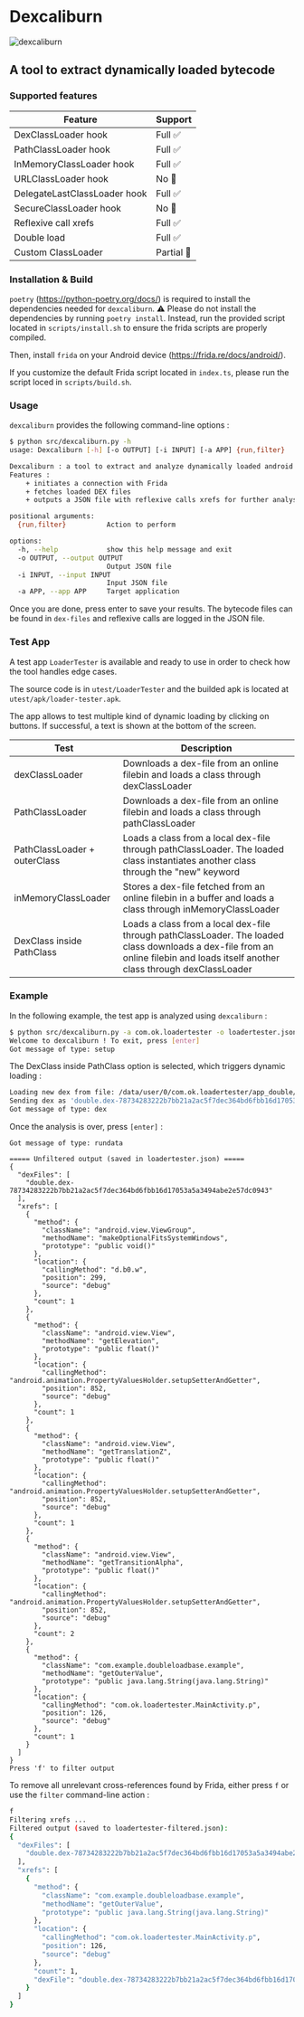 # Dexcaliburn

![dexcaliburn](assets/imgs/dexcaliburn.jpg)

## A tool to extract dynamically loaded bytecode

### Supported features

| Feature | Support |
|---------|---------|
| DexClassLoader hook | Full :white_check_mark: |
| PathClassLoader hook | Full :white_check_mark: |
| InMemoryClassLoader hook | Full :white_check_mark: |
| URLClassLoader hook | No :no_entry_sign: |
| DelegateLastClassLoader hook | Full :white_check_mark: |
| SecureClassLoader hook | No :no_entry_sign: |
| Reflexive call xrefs | Full :white_check_mark: |
| Double load | Full :white_check_mark: |
| Custom ClassLoader | Partial :large_orange_diamond: |


### Installation & Build

`poetry` (https://python-poetry.org/docs/) is required to install the dependencies needed for `dexcaliburn`. :warning: Please do not install the dependencies by running `poetry install`. Instead, run the provided script located in `scripts/install.sh` to ensure the frida scripts are properly compiled.

Then, install `frida` on your Android device (https://frida.re/docs/android/).

If you customize the default Frida script located in `index.ts`, please run the script loced in `scripts/build.sh`.

### Usage

`dexcaliburn` provides the following command-line options :
```bash
$ python src/dexcaliburn.py -h
usage: Dexcaliburn [-h] [-o OUTPUT] [-i INPUT] [-a APP] {run,filter}

Dexcaliburn : a tool to extract and analyze dynamically loaded android bytecode.
Features :
    + initiates a connection with Frida
    + fetches loaded DEX files
    + outputs a JSON file with reflexive calls xrefs for further analysis

positional arguments:
  {run,filter}          Action to perform

options:
  -h, --help            show this help message and exit
  -o OUTPUT, --output OUTPUT
                        Output JSON file
  -i INPUT, --input INPUT
                        Input JSON file
  -a APP, --app APP     Target application
```

Once you are done, press enter to save your results. The bytecode files can be found in `dex-files` and reflexive calls are logged in the JSON file.

### Test App

A test app `LoaderTester` is available and ready to use in order to check how the tool handles edge cases.

The source code is in `utest/LoaderTester` and the builded apk is located at `utest/apk/loader-tester.apk`.

The app allows to test multiple kind of dynamic loading by clicking on buttons. If successful, a text is shown at the bottom of the screen.  

| Test | Description |
|---------|---------|
| dexClassLoader | Downloads a dex-file from an online filebin and loads a class through dexClassLoader  |
| PathClassLoader | Downloads a dex-file from an online filebin and loads a class through pathClassLoader |
| PathClassLoader + outerClass | Loads a class from a local dex-file through pathClassLoader. The loaded class instantiates another class through the "new" keyword |
| inMemoryClassLoader | Stores a dex-file fetched from an online filebin in a buffer and loads a class through inMemoryClassLoader |
| DexClass inside PathClass | Loads a class from a local dex-file through pathClassLoader. The loaded class downloads a dex-file from an online filebin and loads itself another class through dexClassLoader |

### Example

In the following example, the test app is analyzed using `dexcaliburn` :

```bash
$ python src/dexcaliburn.py -a com.ok.loadertester -o loadertester.json run
Welcome to dexcaliburn ! To exit, press [enter]
Got message of type: setup
```

The DexClass inside PathClass option is selected, which triggers dynamic loading :

```bash
Loading new dex from file: /data/user/0/com.ok.loadertester/app_double/double.dex
Sending dex as 'double.dex-78734283222b7bb21a2ac5f7dec364bd6fbb16d17053a5a3494abe2e57dc0943'
Got message of type: dex
```

Once the analysis is over, press `[enter]` :

```
Got message of type: rundata

===== Unfiltered output (saved in loadertester.json) =====
{
  "dexFiles": [
    "double.dex-78734283222b7bb21a2ac5f7dec364bd6fbb16d17053a5a3494abe2e57dc0943"
  ],
  "xrefs": [
    {
      "method": {
        "className": "android.view.ViewGroup",
        "methodName": "makeOptionalFitsSystemWindows",
        "prototype": "public void()"
      },
      "location": {
        "callingMethod": "d.b0.w",
        "position": 299,
        "source": "debug"
      },
      "count": 1
    },
    {
      "method": {
        "className": "android.view.View",
        "methodName": "getElevation",
        "prototype": "public float()"
      },
      "location": {
        "callingMethod": "android.animation.PropertyValuesHolder.setupSetterAndGetter",
        "position": 852,
        "source": "debug"
      },
      "count": 1
    },
    {
      "method": {
        "className": "android.view.View",
        "methodName": "getTranslationZ",
        "prototype": "public float()"
      },
      "location": {
        "callingMethod": "android.animation.PropertyValuesHolder.setupSetterAndGetter",
        "position": 852,
        "source": "debug"
      },
      "count": 1
    },
    {
      "method": {
        "className": "android.view.View",
        "methodName": "getTransitionAlpha",
        "prototype": "public float()"
      },
      "location": {
        "callingMethod": "android.animation.PropertyValuesHolder.setupSetterAndGetter",
        "position": 852,
        "source": "debug"
      },
      "count": 2
    },
    {
      "method": {
        "className": "com.example.doubleloadbase.example",
        "methodName": "getOuterValue",
        "prototype": "public java.lang.String(java.lang.String)"
      },
      "location": {
        "callingMethod": "com.ok.loadertester.MainActivity.p",
        "position": 126,
        "source": "debug"
      },
      "count": 1
    }
  ]
}
Press 'f' to filter output
```

To remove all unrelevant cross-references found by Frida, either press `f` or use the `filter` command-line action :

```bash
f
Filtering xrefs ...
Filtered output (saved to loadertester-filtered.json):
{
  "dexFiles": [
    "double.dex-78734283222b7bb21a2ac5f7dec364bd6fbb16d17053a5a3494abe2e57dc0943"
  ],
  "xrefs": [
    {
      "method": {
        "className": "com.example.doubleloadbase.example",
        "methodName": "getOuterValue",
        "prototype": "public java.lang.String(java.lang.String)"
      },
      "location": {
        "callingMethod": "com.ok.loadertester.MainActivity.p",
        "position": 126,
        "source": "debug"
      },
      "count": 1,
      "dexFile": "double.dex-78734283222b7bb21a2ac5f7dec364bd6fbb16d17053a5a3494abe2e57dc0943"
    }
  ]
}
```
